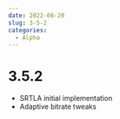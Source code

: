 ```yaml
---
date: 2022-08-20
slug: 3-5-2
categories:
  - Alpha
---
```

# 3.5.2

- SRTLA initial implementation
- Adaptive bitrate tweaks
